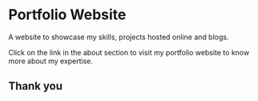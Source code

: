 # Portfolio Website

A website to showcase my skills, projects hosted online and blogs.

Click on the link in the about section to visit my portfolio website to know more about my expertise.

## Thank you
